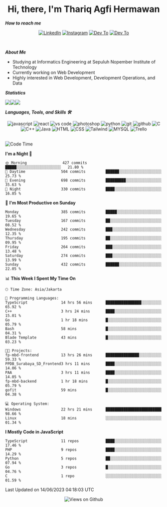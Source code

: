 <div align="center">
  <h1>Hi, there, I'm Thariq Agfi Hermawan</h1>
</div>


***How to reach me***
<p align='center'>
   <a href="https://www.linkedin.com/in/thariqagfihermawan" target="_blank"><img src="https://img.shields.io/badge/LinkedIn-0077B5?style=for-the-badge&logo=linkedin&logoColor=white" alt="LinkedIn"></a>
   <a href="https://www.instagram.com/thoriqagfi" target="_blank"><img src="https://img.shields.io/badge/Instagram-E4405F?style=for-the-badge&logo=instagram&logoColor=white" alt="Instagram"></a>
   <a href="https://medium.com/@thoriq.aghfi60" target="_blank"><img src="https://img.shields.io/badge/Medium-12100E?style=for-the-badge&logo=medium&logoColor=white" alt="Dev To"></a>
   <a href="https://linktr.ee/thoriqagfi" target="_blank"><img src="https://img.shields.io/badge/linktree-1de9b6?style=for-the-badge&logo=linktree&logoColor=white" alt="Dev To"></a>
</p>

<br>

***About Me***
- Studying at Informatics Engineering at Sepuluh Nopember Institute of Technology
- Currently working on Web Development
- Highly interested in Web Development, Development Operations, and Data

***Statistics***

<!-- [![GitHub Streak](http://github-readme-streak-stats.herokuapp.com?user=thoriqagfi&theme=dark)](https://git.io/streak-stats) -->

<div align="center">
  <div style="display: flex;">
    <img src="http://github-readme-streak-stats.herokuapp.com?user=thoriqagfi&theme=chartreuse-dark"/>
    <img src="https://github-readme-stats.vercel.app/api/top-langs/?username=thoriqagfi&layout=compact&&theme=chartreuse-dark&langs_count=8)](https://github.com/thoriqagfi"/>
    <img src="https://github-readme-stats.vercel.app/api?username=thoriqagfi&show_icons=true&theme=chartreuse-dark"/>
  </div>
</div>

<!-- [![Top Langs](https://github-readme-stats.vercel.app/api/top-langs/?username=thoriqagfi&layout=compact&&theme=chartreuse-dark&langs_count=8)](https://github.com/thoriqagfi)
< ![Agfi's GitHub stats](https://github-readme-stats.vercel.app/api?username=thoriqagfi&show_icons=true&theme=chartreuse-dark) -->

***Languages, Tools, and Skills 🛠***

  <div align="center">
    <img src="https://img.shields.io/badge/JavaScript-F7DF1E?style=for-the-badge&logo=javascript&logoColor=black" alt="javascript" />
    <img src="https://img.shields.io/badge/React-61DAFB?style=for-the-badge&logo=react&logoColor=black" alt="react" />
    <img src="https://img.shields.io/badge/vs%20code-007ACC?style=for-the-badge&logo=visual%20studio%20code&logoColor=white" alt="vs code" />
    <img src="https://img.shields.io/badge/adobe%20photoshop-31A8FF?style=for-the-badge&logo=adobe%20photoshop&logoColor=white" alt="photoshop" />
    <img src="https://img.shields.io/badge/python-3776AB?style=for-the-badge&logo=python&logoColor=white" alt="python" />
    <img src="https://img.shields.io/badge/Git-F05032?style=for-the-badge&logo=git&logoColor=white" alt="git" />
    <img src="https://img.shields.io/badge/GitHub-100000?style=for-the-badge&logo=github&logoColor=white" alt="github" />
    <img src="https://img.shields.io/badge/c-%2300599C.svg?style=for-the-badge&logo=c&logoColor=white" alt="C" />
    <img src="https://img.shields.io/badge/c++-%2300599C.svg?style=for-the-badge&logo=c%2B%2B&logoColor=white" alt="C++" />
    <img src="https://img.shields.io/badge/Java-ED8B00?style=for-the-badge&logo=java&logoColor=white" alt="Java"/>
    <img src="https://img.shields.io/badge/HTML5-E34F26?style=for-the-badge&logo=html5&logoColor=white" alt="HTML" />
    <img src="https://img.shields.io/badge/CSS-239120?&style=for-the-badge&logo=css3&logoColor=white" alt ="CSS" />
    <img src="https://img.shields.io/badge/tailwindcss-%2338B2AC.svg?style=for-the-badge&logo=tailwind-css&logoColor=white" alt="Tailwind" />
    <img src="https://img.shields.io/badge/MySQL-00000F?style=for-the-badge&logo=mysql&logoColor=white" alt="MYSQL" />
    <img src="https://img.shields.io/badge/Trello-%23026AA7.svg?style=for-the-badge&logo=Trello&logoColor=white" alt="Trello" />
  </div><br>

<!--START_SECTION:waka-->
![Code Time](http://img.shields.io/badge/Code%20Time-483%20hrs%2023%20mins-blue)

**I'm a Night 🦉** 

```text
🌞 Morning                427 commits         █████░░░░░░░░░░░░░░░░░░░░   21.80 % 
🌆 Daytime                504 commits         ██████░░░░░░░░░░░░░░░░░░░   25.73 % 
🌃 Evening                698 commits         █████████░░░░░░░░░░░░░░░░   35.63 % 
🌙 Night                  330 commits         ████░░░░░░░░░░░░░░░░░░░░░   16.85 % 
```
📅 **I'm Most Productive on Sunday** 

```text
Monday                   385 commits         █████░░░░░░░░░░░░░░░░░░░░   19.65 % 
Tuesday                  167 commits         ██░░░░░░░░░░░░░░░░░░░░░░░   08.52 % 
Wednesday                242 commits         ███░░░░░░░░░░░░░░░░░░░░░░   12.35 % 
Thursday                 195 commits         ██░░░░░░░░░░░░░░░░░░░░░░░   09.95 % 
Friday                   264 commits         ███░░░░░░░░░░░░░░░░░░░░░░   13.48 % 
Saturday                 274 commits         ███░░░░░░░░░░░░░░░░░░░░░░   13.99 % 
Sunday                   432 commits         ██████░░░░░░░░░░░░░░░░░░░   22.05 % 
```


📊 **This Week I Spent My Time On** 

```text
🕑︎ Time Zone: Asia/Jakarta

💬 Programming Languages: 
TypeScript               14 hrs 56 mins      ████████████████░░░░░░░░░   65.92 % 
C++                      3 hrs 24 mins       ████░░░░░░░░░░░░░░░░░░░░░   15.01 % 
Go                       1 hr 18 mins        █░░░░░░░░░░░░░░░░░░░░░░░░   05.79 % 
Bash                     58 mins             █░░░░░░░░░░░░░░░░░░░░░░░░   04.31 % 
Blade Template           43 mins             █░░░░░░░░░░░░░░░░░░░░░░░░   03.23 % 

🐱‍💻 Projects: 
fp-mbd-frontend          13 hrs 26 mins      ███████████████░░░░░░░░░░   59.33 % 
PPDB_Surabaya_SD_Frontend3 hrs 11 mins       ████░░░░░░░░░░░░░░░░░░░░░   14.06 % 
PAA                      3 hrs 11 mins       ████░░░░░░░░░░░░░░░░░░░░░   14.05 % 
fp-mbd-backend           1 hr 18 mins        █░░░░░░░░░░░░░░░░░░░░░░░░   05.79 % 
gofit                    59 mins             █░░░░░░░░░░░░░░░░░░░░░░░░   04.38 % 

💻 Operating System: 
Windows                  22 hrs 21 mins      █████████████████████████   98.66 % 
Linux                    18 mins             ░░░░░░░░░░░░░░░░░░░░░░░░░   01.34 % 
```

**I Mostly Code in JavaScript** 

```text
TypeScript               11 repos            ████░░░░░░░░░░░░░░░░░░░░░   17.46 % 
PHP                      9 repos             ████░░░░░░░░░░░░░░░░░░░░░   14.29 % 
Python                   5 repos             ██░░░░░░░░░░░░░░░░░░░░░░░   07.94 % 
Go                       3 repos             █░░░░░░░░░░░░░░░░░░░░░░░░   04.76 % 
C                        1 repo              ░░░░░░░░░░░░░░░░░░░░░░░░░   01.59 % 
```




 Last Updated on 14/06/2023 04:18:03 UTC
<!--END_SECTION:waka-->

<div align="center">
<img src="https://komarev.com/ghpvc/?username=thoriqagfi&color=blue" alt="Views on Github" />
</div>